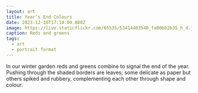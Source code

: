 ```yaml
---
layout: art
title: Year’s End Colours
date: 2023-12-16T17:10:09.880Z
image: https://live.staticflickr.com/65535/53414403540_fa90bb2b35_h_d.jpg
caption: Reds and greens
tags:
  - art
  - portrait format
---
```

In our winter garden reds and greens combine to signal the end of the year. Pushing through the shaded borders are leaves; some delicate as paper but others spiked and rubbery, complementing each other through shape and colour.
